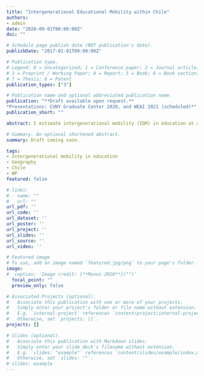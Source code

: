 ```yaml
---
title: "Intergenerational Educational Mobility within Chile"
authors:
- admin
date: "2020-09-01T00:00:00Z"
doi: ""

# Schedule page publish date (NOT publication's date).
publishDate: "2017-01-01T00:00:00Z"

# Publication type.
# Legend: 0 = Uncategorized; 1 = Conference paper; 2 = Journal article;
# 3 = Preprint / Working Paper; 4 = Report; 5 = Book; 6 = Book section;
# 7 = Thesis; 8 = Patent
publication_types: ["3"]

# Publication name and optional abbreviated publication name.
publication: "**Draft available upon request.**
*Presentations: CUNY Graduate Center 2020, and WEAI 2021 (scheduled)*"
publication_short: ""

abstract: I estimate intergenerational mobility (IGM) in education at a disaggregated geographic level for the cohort born in the nineties using full-count census microdata of Chile. I document wide variation across the more than three hundred communes in absolute and relative IGM. Relative mobility measured as one minus the regression coefficient of children education on parental education ranges between 0.47 and 0.98 while absolute mobility estimated as the intercept of the same regression ranges between 5.8 and 12. Relative mobility is positively correlated with the share of students in public schools and number of doctors, and negatively correlated to labor earnings inequality. The estimation of a LASSO gives the share of students in public schools and students per teacher ratio as the strongest predictors. In addition, I also document within country variability in how parental education affects other child’s outcomes such as attending tertiary education and being mother as a teenager in the case of females.

# Summary. An optional shortened abstract.
summary: Draft coming soon.

tags:
- Intergenerational mobility in education
- Geography
- Chile
- WP
featured: false

# links:
# - name: ""
#   url: ""
url_pdf: ''
url_code: ''
url_dataset: ''
url_poster: ''
url_project: ''
url_slides: ''
url_source: ''
url_video: ''

# Featured image
# To use, add an image named `featured.jpg/png` to your page's folder. 
image:
#  caption: 'Image credit: [**Munoz 2020**]("")'
  focal_point: ""
  preview_only: false

# Associated Projects (optional).
#   Associate this publication with one or more of your projects.
#   Simply enter your project's folder or file name without extension.
#   E.g. `internal-project` references `content/project/internal-project/index.md`.
#   Otherwise, set `projects: []`.
projects: []

# Slides (optional).
#   Associate this publication with Markdown slides.
#   Simply enter your slide deck's filename without extension.
#   E.g. `slides: "example"` references `content/slides/example/index.md`.
#   Otherwise, set `slides: ""`.
# slides: example
---
```

